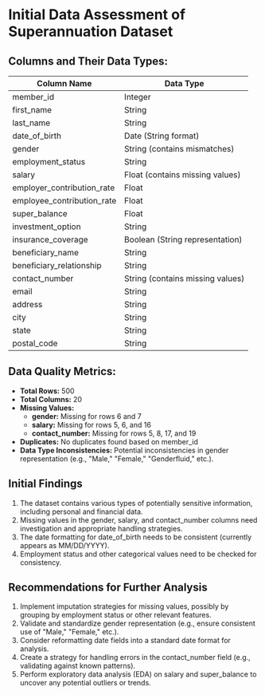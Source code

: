 # Initial Data Assessment of Superannuation Dataset

## Columns and Their Data Types:
| Column Name                      | Data Type                       |
|----------------------------------|---------------------------------|
| member_id                        | Integer                         |
| first_name                       | String                          |
| last_name                        | String                          |
| date_of_birth                    | Date (String format)           |
| gender                           | String (contains mismatches)    |
| employment_status                 | String                          |
| salary                           | Float (contains missing values) |
| employer_contribution_rate       | Float                           |
| employee_contribution_rate       | Float                           |
| super_balance                    | Float                           |
| investment_option                | String                          |
| insurance_coverage               | Boolean (String representation) |
| beneficiary_name                 | String                          |
| beneficiary_relationship          | String                          |
| contact_number                   | String (contains missing values)|
| email                            | String                          |
| address                          | String                          |
| city                             | String                          |
| state                            | String                          |
| postal_code                      | String                          |

## Data Quality Metrics:
- **Total Rows:** 500
- **Total Columns:** 20
- **Missing Values:**
  - **gender:** Missing for rows 6 and 7
  - **salary:** Missing for rows 5, 6, and 16
  - **contact_number:** Missing for rows 5, 8, 17, and 19
- **Duplicates:** No duplicates found based on member_id
- **Data Type Inconsistencies:** Potential inconsistencies in gender representation (e.g., "Male," "Female," "Genderfluid," etc.).

## Initial Findings
1. The dataset contains various types of potentially sensitive information, including personal and financial data.
2. Missing values in the gender, salary, and contact_number columns need investigation and appropriate handling strategies.
3. The date formatting for date_of_birth needs to be consistent (currently appears as MM/DD/YYYY).
4. Employment status and other categorical values need to be checked for consistency.

## Recommendations for Further Analysis
1. Implement imputation strategies for missing values, possibly by grouping by employment status or other relevant features.
2. Validate and standardize gender representation (e.g., ensure consistent use of "Male," "Female," etc.).
3. Consider reformatting date fields into a standard date format for analysis.
4. Create a strategy for handling errors in the contact_number field (e.g., validating against known patterns).
5. Perform exploratory data analysis (EDA) on salary and super_balance to uncover any potential outliers or trends.